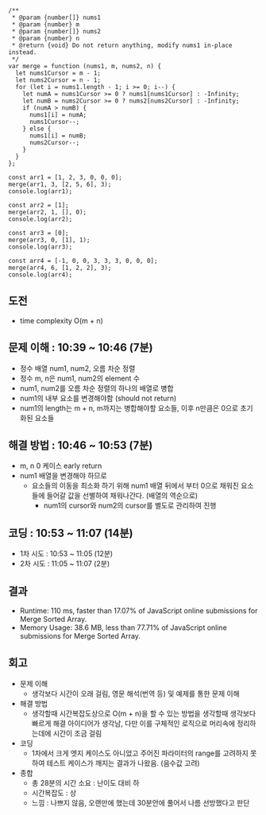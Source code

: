 ```
/**
 * @param {number[]} nums1
 * @param {number} m
 * @param {number[]} nums2
 * @param {number} n
 * @return {void} Do not return anything, modify nums1 in-place instead.
 */
var merge = function (nums1, m, nums2, n) {
  let nums1Cursor = m - 1;
  let nums2Cursor = n - 1;
  for (let i = nums1.length - 1; i >= 0; i--) {
    let numA = nums1Cursor >= 0 ? nums1[nums1Cursor] : -Infinity;
    let numB = nums2Cursor >= 0 ? nums2[nums2Cursor] : -Infinity;
    if (numA > numB) {
      nums1[i] = numA;
      nums1Cursor--;
    } else {
      nums1[i] = numB;
      nums2Cursor--;
    }
  }
};

const arr1 = [1, 2, 3, 0, 0, 0];
merge(arr1, 3, [2, 5, 6], 3);
console.log(arr1);

const arr2 = [1];
merge(arr2, 1, [], 0);
console.log(arr2);

const arr3 = [0];
merge(arr3, 0, [1], 1);
console.log(arr3);

const arr4 = [-1, 0, 0, 3, 3, 3, 0, 0, 0];
merge(arr4, 6, [1, 2, 2], 3);
console.log(arr4);
```

## 도전

- time complexity O(m + n)

## 문제 이해 : 10:39 ~ 10:46 (7분)

- 정수 배열 num1, num2, 오름 차순 정렬
- 정수 m, n은 num1, num2의 element 수
- num1, num2를 오름 차순 정렬의 하나의 배열로 병합
- num1의 내부 요소를 변경해야함 (should not return)
- num1의 length는 m + n, m까지는 병합해야할 요소들, 이후 n만큼은 0으로 초기화된 요소들

## 해결 방법 : 10:46 ~ 10:53 (7분)

- m, n 0 케이스 early return
- num1 배열을 변경해야 하므로
    - 요소들의 이동을 최소화 하기 위해 num1 배열 뒤에서 부터 0으로 채워진 요소들에 들어갈 값을 선별하여 채워나간다. (배열의 역순으로)
        - num1의 cursor와 num2의 cursor를 별도로 관리하여 진행

## 코딩 : 10:53 ~ 11:07 (14분)

- 1차 시도 : 10:53 ~ 11:05 (12분)
- 2차 시도 : 11:05 ~ 11:07 (2분)

## 결과

- Runtime: 110 ms, faster than 17.07% of JavaScript online submissions for Merge Sorted Array.
- Memory Usage: 38.6 MB, less than 77.71% of JavaScript online submissions for Merge Sorted Array.

## 회고

- 문제 이해
    - 생각보다 시간이 오래 걸림, 영문 해석(번역 등) 및 예제를 통한 문제 이해
- 해결 방법
    - 생각할때 시간복잡도상으로 O(m + n)을 할 수 있는 방법을 생각할때 생각보다 빠르게 해결 아이디어가 생각남, 다만 이를 구체적인 로직으로 머리속에 정리하는데에 시간이 조금 걸림
- 코딩
    - 1차에서 크게 엣지 케이스도 아니었고 주어진 파라미터의 range를 고려하지 못하여 테스트 케이스가 깨지는 결과가 나왔음. (음수값 고려)
- 종합
    - 총 28분의 시간 소요 : 난이도 대비 하
    - 시간복잡도 : 상
    - 느낌 : 나쁘지 않음, 오랜만에 했는데 30분안에 풀어서 나름 선방했다고 판단

